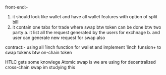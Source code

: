 front-end:-
1. it should look like wallet and have all wallet features with option of split bill 
2. it contain one tabs for trade where swap btw token can be done btw two party
    a. it list all the request generated by the users for exchnage
    b. and user can generate new request for swap also

contract:-
using all 1inch function for wallet
and implement 1inch funsion+ to swap tokens btw on-chain token

HTLC gets some knowlege 
Atomic swap is we are using for decentralized cross-chain swap im studying this 


